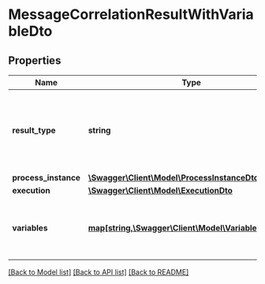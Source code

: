 # MessageCorrelationResultWithVariableDto

## Properties
Name | Type | Description | Notes
------------ | ------------- | ------------- | -------------
**result_type** | **string** | Indicates if the message was correlated to a message start event or an  intermediate message catching event. In the first case, the resultType is  &#x60;ProcessDefinition&#x60; and otherwise &#x60;Execution&#x60;. | [optional] 
**process_instance** | [**\Swagger\Client\Model\ProcessInstanceDto**](ProcessInstanceDto.md) |  | [optional] 
**execution** | [**\Swagger\Client\Model\ExecutionDto**](ExecutionDto.md) |  | [optional] 
**variables** | [**map[string,\Swagger\Client\Model\VariableValueDto]**](VariableValueDto.md) | This property is returned if the &#x60;variablesInResultEnabled&#x60; is set to &#x60;true&#x60;. Contains a list of the process variables. | [optional] 

[[Back to Model list]](../../README.md#documentation-for-models) [[Back to API list]](../../README.md#documentation-for-api-endpoints) [[Back to README]](../../README.md)

